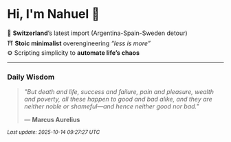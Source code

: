 # Hi, I'm Nahuel :tiger:

📍 **Switzerland**’s latest import (Argentina-Spain-Sweden detour)  
⛩️ **Stoic minimalist** overengineering *“less is more”*  
⚙️ Scripting simplicity to **automate life’s chaos**

---

### Daily Wisdom
> _"But death and life, success and failure, pain and pleasure, wealth and poverty, all these happen to good and bad alike, and they are neither noble or shameful—and hence neither good nor bad."_  
>
> — **Marcus Aurelius**

<sub>*Last update: 2025-10-14 09:27:27 UTC*</sub>

